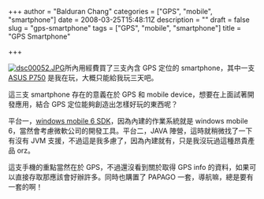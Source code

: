 +++
author = "Balduran Chang"
categories = ["GPS", "mobile", "smartphone"]
date = 2008-03-25T15:48:11Z
description = ""
draft = false
slug = "gps-smartphone"
tags = ["GPS", "mobile", "smartphone"]
title = "GPS Smartphone"

+++


[![dsc00052.JPG](http://www.cs.nctu.edu.tw/~changcc/wordpress/wp-content/uploads/2008/03/dsc00052.thumbnail.JPG)](http://www.cs.nctu.edu.tw/~changcc/wordpress/wp-content/uploads/2008/03/dsc00052.JPG "dsc00052.JPG")所內用經費買了三支內含 GPS 定位的 smartphone，其中一支 [ASUS P750](http://tw.asus.com/products.aspx?l1=11&l2=55&l3=527&l4=0&model=1919&modelmenu=1) 是我在玩，大概只能給我玩三天吧。

這三支 smartphone 存在的意義在於 GPS 和 mobile device，想要在上面試著開發應用，結合 GPS 定位能夠創造出怎樣好玩的東西呢？

平台一，[windows mobile 6 SDK](http://msdn2.microsoft.com/en-us/library/bb278115.aspx)，因為內建的作業系統就是 windows mobile 6，當然會考慮微軟公司的開發工具。平台二，JAVA 陣營，這時就稍微找了一下有沒有 JVM 支援，不過這是我多慮了，因為內建就有，只是我沒玩過這種昂貴產品 orz。

這支手機的重點當然在於 GPS，不過還沒看到關於取得 GPS info 的資料，如果可以直接存取那應該會好辦許多。同時也購置了 PAPAGO 一套，導航嘛，總是要有一套的啊！

